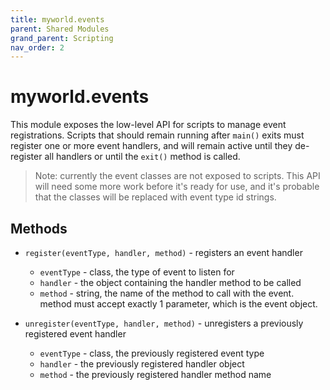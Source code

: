 ```yaml
---
title: myworld.events
parent: Shared Modules
grand_parent: Scripting
nav_order: 2
---
```

# myworld.events
This module exposes the low-level API for scripts to manage event
registrations. Scripts that should remain running after `main()`
exits must register one or more event handlers, and will remain
active until they de-register all handlers or until the `exit()`
method is called.

> Note: currently the event classes are not exposed to scripts. This
> API will need some more work before it's ready for use, and it's
> probable that the classes will be replaced with event type 
> id strings.

## Methods
* `register(eventType, handler, method)` - registers an event handler
  * `eventType` - class, the type of event to listen for
  * `handler` - the object containing the handler method to be called
  * `method` - string, the name of the method to call with the event.
     method must accept exactly 1 parameter, which is the event object.
  

* `unregister(eventType, handler, method)` - unregisters a previously 
   registered event handler
  * `eventType` - class, the previously registered event type
  * `handler` - the previously registered handler object
  * `method` - the previously registered handler method name